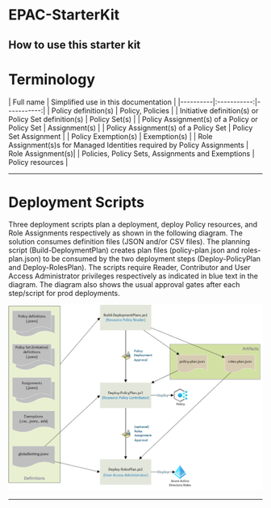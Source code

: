 # EPAC-StarterKit
How to use this starter kit
---

# Terminology
| Full name	| Simplified use in this documentation |
|----------|:-----------:|-----------:|
| Policy definition(s)	| Policy, Policies |
| Initiative definition(s) or Policy Set definition(s)	| Policy Set(s) |
| Policy Assignment(s) of a Policy or Policy Set	| Assignment(s) |
| Policy Assignment(s) of a Policy Set	| Policy Set Assignment |
| Policy Exemption(s)	| Exemption(s) |
| Role Assignment(s)s for Managed Identities required by Policy Assignments	| Role Assignment(s)|
| Policies, Policy Sets, Assignments and Exemptions	| Policy resources |

---

# Deployment Scripts
Three deployment scripts plan a deployment, deploy Policy resources, and Role Assignments respectively as shown in the following diagram. The solution consumes definition files (JSON and/or CSV files). The planning script (Build-DeploymentPlan) creates plan files (policy-plan.json and roles-plan.json) to be consumed by the two deployment steps (Deploy-PolicyPlan and Deploy-RolesPlan). The scripts require Reader, Contributor and User Access Administrator privileges respectively as indicated in blue text in the diagram. The diagram also shows the usual approval gates after each step/script for prod deployments.

![EPAC Deployment Script](<img/Epac deployment script.png>)

---